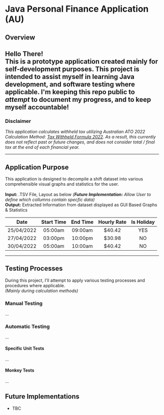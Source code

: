# Java Personal Finance Application (AU)
## Overview
Hello There! 
<br>
This is a prototype application created mainly for self-development purposes. This project is intended to assist myself in learning Java development, and software testing where applicable. I'm keeping this repo public to _attempt_ to document my progress, and to keep myself accountable!
---

### Disclaimer
_This application calculates withheld tax utilizing Australian ATO 2022 Calculation Method:
[Tax Withheld Formula 2022](https://www.ato.gov.au/uploadedFiles/Content/MEI/downloads/calculating-amounts-to-be-withheld-from-13-October-2020.pdf). As a result, this currently does not reflect past or future changes, and does not consider total / final tax at the end of each financial year._

---

## Application Purpose

This application is designed to decompile a shift dataset into various comprehensible visual graphs and statistics for the user.
<br>
<br>
**Input:** .TSV File, Layout as below _(**Future Implementation:** Allow User to define which collumns contain specfic data)_
<br>
**Output:** Extracted Information from dataset displayed as GUI Based Graphs & Statistics


|    Date     | Start Time | End Time  | Hourly Rate  |  Is Holiday  |
|:-----------:|:----------:|:---------:|:------------:|:------------:| 
| 25/04/2022  |  05:00am   |  09:00am  |    $40.42    |     YES      | 
| 27/04/2022  |  03:00pm   |  10:00pm  |    $30.98    |      NO      | 
| 30/04/2022  |  05:00am   |  10:00am  |    $40.42    |      NO      |

---

## Testing Processes
During this project, I'll attempt to apply various testing processes and procedures where applicable.
<br>
_(Mainly during calculation methods)_

### Manual Testing
...

### Automatic Testing
...

#### Specific Unit Tests
...

#### Monkey Tests
...

## Future Implementations
- TBC